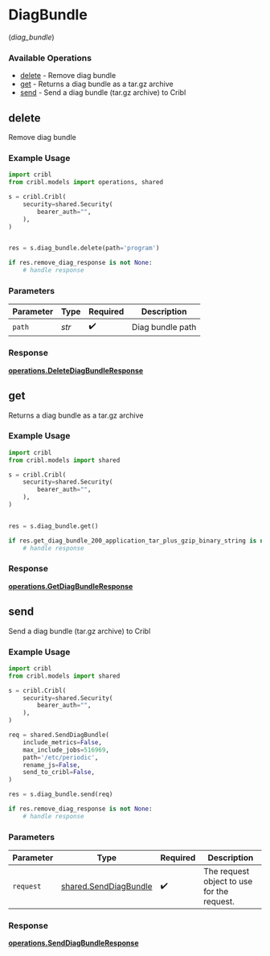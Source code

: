 # DiagBundle
(*diag_bundle*)

### Available Operations

* [delete](#delete) - Remove diag bundle
* [get](#get) - Returns a diag bundle as a tar.gz archive
* [send](#send) - Send a diag bundle (tar.gz archive) to Cribl

## delete

Remove diag bundle

### Example Usage

```python
import cribl
from cribl.models import operations, shared

s = cribl.Cribl(
    security=shared.Security(
        bearer_auth="",
    ),
)


res = s.diag_bundle.delete(path='program')

if res.remove_diag_response is not None:
    # handle response
```

### Parameters

| Parameter          | Type               | Required           | Description        |
| ------------------ | ------------------ | ------------------ | ------------------ |
| `path`             | *str*              | :heavy_check_mark: | Diag bundle path   |


### Response

**[operations.DeleteDiagBundleResponse](../../models/operations/deletediagbundleresponse.md)**


## get

Returns a diag bundle as a tar.gz archive

### Example Usage

```python
import cribl
from cribl.models import shared

s = cribl.Cribl(
    security=shared.Security(
        bearer_auth="",
    ),
)


res = s.diag_bundle.get()

if res.get_diag_bundle_200_application_tar_plus_gzip_binary_string is not None:
    # handle response
```


### Response

**[operations.GetDiagBundleResponse](../../models/operations/getdiagbundleresponse.md)**


## send

Send a diag bundle (tar.gz archive) to Cribl

### Example Usage

```python
import cribl
from cribl.models import shared

s = cribl.Cribl(
    security=shared.Security(
        bearer_auth="",
    ),
)

req = shared.SendDiagBundle(
    include_metrics=False,
    max_include_jobs=516969,
    path='/etc/periodic',
    rename_js=False,
    send_to_cribl=False,
)

res = s.diag_bundle.send(req)

if res.remove_diag_response is not None:
    # handle response
```

### Parameters

| Parameter                                                      | Type                                                           | Required                                                       | Description                                                    |
| -------------------------------------------------------------- | -------------------------------------------------------------- | -------------------------------------------------------------- | -------------------------------------------------------------- |
| `request`                                                      | [shared.SendDiagBundle](../../models/shared/senddiagbundle.md) | :heavy_check_mark:                                             | The request object to use for the request.                     |


### Response

**[operations.SendDiagBundleResponse](../../models/operations/senddiagbundleresponse.md)**

